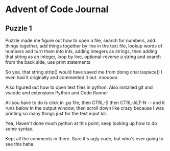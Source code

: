 # Advent of Code Journal

## Puzzle 1
Puzzle made me figure out how to open a file, search for numbers, add things together, add things together by line in the text file, lookup words of numbers and turn them into ints, adding integers as strings, then adding that string as an integer, loop by line, optional-reverse a string and search from the back side, use print statements

So yea, that string.strip() would have saved me from doing char.isspace() I even had it originally and commented it out. noooooo.

Also figured out how to open text files in python. Also installed git and vscode and extensions Python and Code Runner

All you have to do is click in .py file, then CTRL-S  then CTRL-ALT-N  -- and it runs below in the output window, then scroll down like crazy because I was printing so many things just for the test input lol.

Yea, Haven't done much python at this point, keep looking up how to do some syntax.

Kept all the comments in there. Sure it's ugly code, but who's ever going to see this haha.